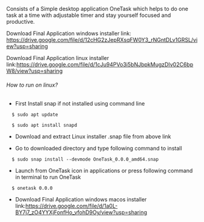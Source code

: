 Consists of a Simple desktop application OneTask which helps to do one task at a time with adjustable timer and stay yourself focused and productive.

Download Final Application windows installer link: https://drive.google.com/file/d/12cHG2zJepRXsqFW0Y3_rNGntDLv1GRSL/view?usp=sharing

Download Final Application linux installer link:https://drive.google.com/file/d/1cJu94PVo3i5bNJbpkMugzDIv02C6bpW8/view?usp=sharing



###### How to run on linux?

* First Install snap if not installed using command line

```shell
  $ sudo apt update
  
  $ sudo apt install snapd
  ```


* Download and extract Linux installer .snap file from above link


* Go to downloaded directory and type following command to install

```shell
  $ sudo snap install --devmode OneTask_0.0.0_amd64.snap 
  ```
* Launch from OneTask icon in applications or press following command in terminal to run OneTask

```shell
  $ onetask 0.0.0
  ```


* Download Final Application windows macos installer link:https://drive.google.com/file/d/1a0L-BY7j7_zO4YYXjFonfHo_vfohD9Oy/view?usp=sharing



